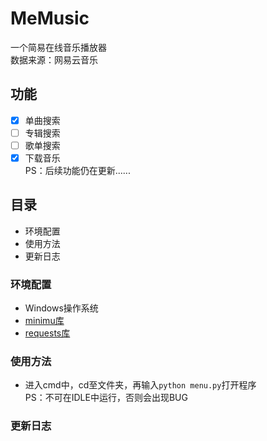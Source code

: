MeMusic
=======
一个简易在线音乐播放器<br>
数据来源：网易云音乐
## 功能
* [x] 单曲搜索
* [ ] 专辑搜索
* [ ] 歌单搜索
* [x] 下载音乐<br>
PS：后续功能仍在更新......
## 目录
* 环境配置
* 使用方法
* 更新日志
### 环境配置
* Windows操作系统<br>
* [minimu库](https://github.com/nightttt7/minimu)<br>
* [requests库](https://github.com/requests/requests)<br>
### 使用方法
* 进入cmd中，cd至文件夹，再输入`python menu.py`打开程序<br>
PS：不可在IDLE中运行，否则会出现BUG
### 更新日志


